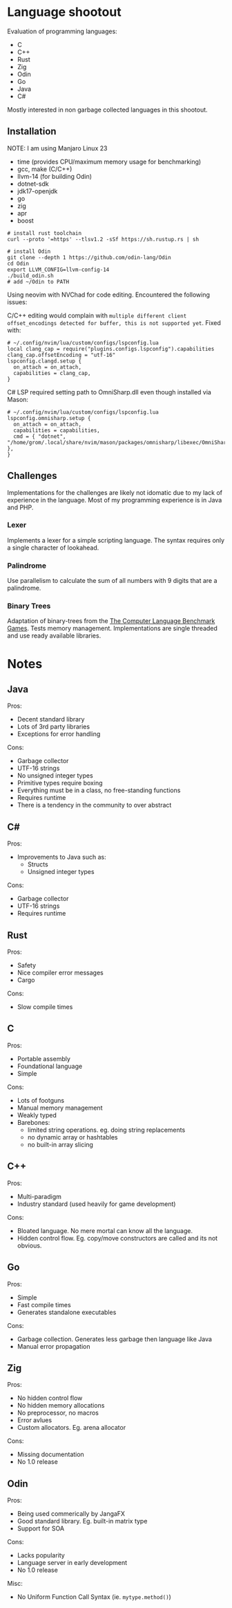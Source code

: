 # Language shootout
Evaluation of programming languages:
* C
* C++
* Rust
* Zig
* Odin
* Go
* Java
* C#

Mostly interested in non garbage collected languages in this shootout.

## Installation
NOTE: I am using Manjaro Linux 23
* time (provides CPU/maximum memory usage for benchmarking)
* gcc, make (C/C++)
* llvm-14 (for building Odin)
* dotnet-sdk
* jdk17-openjdk
* go
* zig
* apr
* boost

```
# install rust toolchain
curl --proto '=https' --tlsv1.2 -sSf https://sh.rustup.rs | sh

# install Odin
git clone --depth 1 https://github.com/odin-lang/Odin
cd Odin
export LLVM_CONFIG=llvm-config-14
./build_odin.sh
# add ~/Odin to PATH
```

Using neovim with NVChad for code editing. Encountered the following issues:

C/C++ editing would complain with `multiple different client offset_encodings detected for buffer, this is not supported yet`. Fixed with:
```
# ~/.config/nvim/lua/custom/configs/lspconfig.lua
local clang_cap = require("plugins.configs.lspconfig").capabilities
clang_cap.offsetEncoding = "utf-16"
lspconfig.clangd.setup {
  on_attach = on_attach,
  capabilities = clang_cap,
}
```
C# LSP required setting path to OmniSharp.dll even though installed via Mason:
```
# ~/.config/nvim/lua/custom/configs/lspconfig.lua
lspconfig.omnisharp.setup {
  on_attach = on_attach,
  capabilities = capabilities,
  cmd = { "dotnet", "/home/grom/.local/share/nvim/mason/packages/omnisharp/libexec/OmniSharp.dll" },
}
```

## Challenges
Implementations for the challenges are likely not idomatic due to my lack of
experience in the language. Most of my programming experience is in Java and PHP.

### Lexer
Implements a lexer for a simple scripting language. The syntax requires only a
single character of lookahead.

### Palindrome
Use parallelism to calculate the sum of all numbers with 9 digits that are a 
palindrome.

### Binary Trees
Adaptation of binary-trees from the [The Computer Language Benchmark Games](https://benchmarksgame-team.pages.debian.net/benchmarksgame/description/binarytrees.html#binarytrees).
Tests memory management. Implementations are single threaded and use ready
available libraries.

# Notes

## Java
Pros:
* Decent standard library
* Lots of 3rd party libraries
* Exceptions for error handling

Cons:
* Garbage collector
* UTF-16 strings
* No unsigned integer types
* Primitive types require boxing
* Everything must be in a class, no free-standing functions
* Requires runtime
* There is a tendency in the community to over abstract

## C#
Pros:
* Improvements to Java such as:
  * Structs
  * Unsigned integer types

Cons:
* Garbage collector
* UTF-16 strings
* Requires runtime

## Rust
Pros:
* Safety
* Nice compiler error messages
* Cargo

Cons:
* Slow compile times

## C
Pros:
* Portable assembly
* Foundational language
* Simple

Cons:
* Lots of footguns
* Manual memory management
* Weakly typed
* Barebones:
  * limited string operations. eg. doing string replacements
  * no dynamic array or hashtables
  * no built-in array slicing

## C++
Pros:
* Multi-paradigm
* Industry standard (used heavily for game development)

Cons:
* Bloated language. No mere mortal can know all the language.
* Hidden control flow. Eg. copy/move constructors are called and its not obvious.

## Go
Pros:
* Simple
* Fast compile times
* Generates standalone executables

Cons:
* Garbage collection. Generates less garbage then language like Java
* Manual error propagation

## Zig
Pros:
* No hidden control flow
* No hidden memory allocations
* No preprocessor, no macros
* Error avlues
* Custom allocators. Eg. arena allocator

Cons:
* Missing documentation
* No 1.0 release

## Odin
Pros:
* Being used commerically by JangaFX
* Good standard library. Eg. built-in matrix type
* Support for SOA

Cons:
* Lacks popularity
* Language server in early development
* No 1.0 release

Misc:
* No Uniform Function Call Syntax (ie. `mytype.method()`) 
